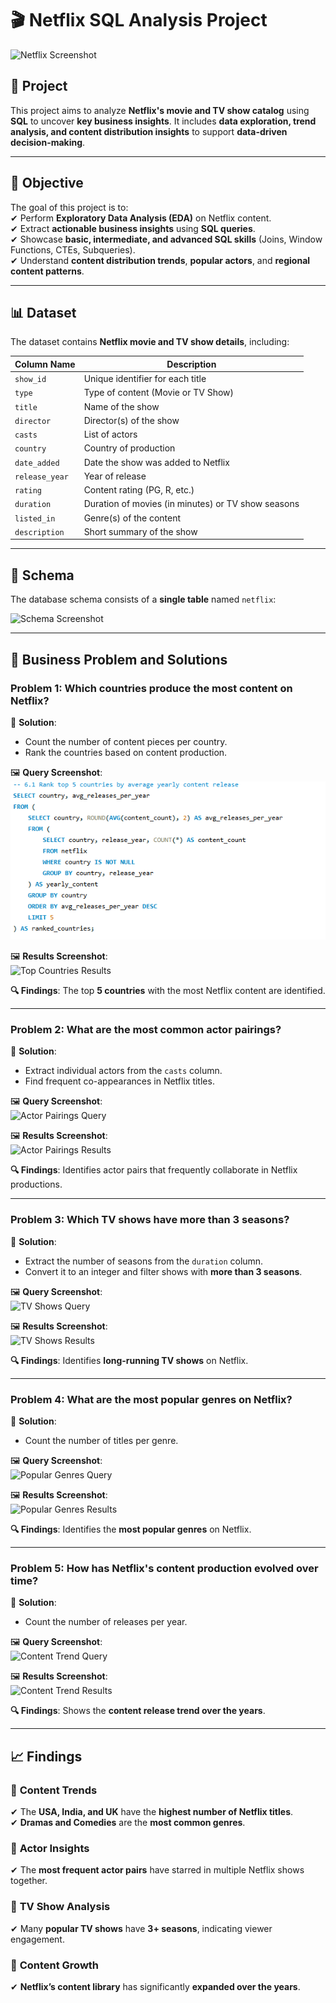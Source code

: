 # 🎬 Netflix SQL Analysis Project  
![Netflix Screenshot](https://github.com/your-username/your-repo-name/blob/main/netflix_image.png)   

## 📌 Project  
This project aims to analyze **Netflix's movie and TV show catalog** using **SQL** to uncover **key business insights**. It includes **data exploration, trend analysis, and content distribution insights** to support **data-driven decision-making**.  

---

## 🎯 Objective  
The goal of this project is to:  
✔ Perform **Exploratory Data Analysis (EDA)** on Netflix content.  
✔ Extract **actionable business insights** using **SQL queries**.  
✔ Showcase **basic, intermediate, and advanced SQL skills** (Joins, Window Functions, CTEs, Subqueries).  
✔ Understand **content distribution trends**, **popular actors**, and **regional content patterns**.  

---

## 📊 Dataset  
The dataset contains **Netflix movie and TV show details**, including:  

| Column Name  | Description  |
|-------------|--------------|
| `show_id`   | Unique identifier for each title  |
| `type`      | Type of content (Movie or TV Show)  |
| `title`     | Name of the show  |
| `director`  | Director(s) of the show  |
| `casts`     | List of actors  |
| `country`   | Country of production  |
| `date_added` | Date the show was added to Netflix  |
| `release_year` | Year of release  |
| `rating`    | Content rating (PG, R, etc.)  |
| `duration`  | Duration of movies (in minutes) or TV show seasons  |
| `listed_in` | Genre(s) of the content  |
| `description` | Short summary of the show  |

---

## 📂 Schema  
The database schema consists of a **single table** named `netflix`:  

![Schema Screenshot](path/to/schema_screenshot.png)  

---

## 🏢 Business Problem and Solutions  

### **Problem 1: Which countries produce the most content on Netflix?**  
📌 **Solution**:  
- Count the number of content pieces per country.  
- Rank the countries based on content production.  

🖼 **Query Screenshot**:  
![Top Countries Query](https://github.com/dr-vishakha-gupta/portfolio/blob/main/Netflix-EDA-SQL/Top5Countries.png)  

🖼 **Results Screenshot**:  
![Top Countries Results](path/to/top_countries_results.png)  

**🔍 Findings**: The top **5 countries** with the most Netflix content are identified.  

---

### **Problem 2: What are the most common actor pairings?**  
📌 **Solution**:  
- Extract individual actors from the `casts` column.  
- Find frequent co-appearances in Netflix titles.  

🖼 **Query Screenshot**:  
![Actor Pairings Query](path/to/actor_pairings_query.png)  

🖼 **Results Screenshot**:  
![Actor Pairings Results](path/to/actor_pairings_results.png)  

**🔍 Findings**: Identifies actor pairs that frequently collaborate in Netflix productions.  

---

### **Problem 3: Which TV shows have more than 3 seasons?**  
📌 **Solution**:  
- Extract the number of seasons from the `duration` column.  
- Convert it to an integer and filter shows with **more than 3 seasons**.  

🖼 **Query Screenshot**:  
![TV Shows Query](path/to/tv_shows_query.png)  

🖼 **Results Screenshot**:  
![TV Shows Results](path/to/tv_shows_results.png)  

**🔍 Findings**: Identifies **long-running TV shows** on Netflix.  

---

### **Problem 4: What are the most popular genres on Netflix?**  
📌 **Solution**:  
- Count the number of titles per genre.  

🖼 **Query Screenshot**:  
![Popular Genres Query](path/to/popular_genres_query.png)  

🖼 **Results Screenshot**:  
![Popular Genres Results](path/to/popular_genres_results.png)  

**🔍 Findings**: Identifies the **most popular genres** on Netflix.  

---

### **Problem 5: How has Netflix's content production evolved over time?**  
📌 **Solution**:  
- Count the number of releases per year.  

🖼 **Query Screenshot**:  
![Content Trend Query](path/to/content_trend_query.png)  

🖼 **Results Screenshot**:  
![Content Trend Results](path/to/content_trend_results.png)  

**🔍 Findings**: Shows the **content release trend over the years**.  

---

## 📈 Findings  

### 🔹 **Content Trends**  
✔ The **USA, India, and UK** have the **highest number of Netflix titles**.  
✔ **Dramas and Comedies** are the **most common genres**.  

### 🔹 **Actor Insights**  
✔ The **most frequent actor pairs** have starred in multiple Netflix shows together.  

### 🔹 **TV Show Analysis**  
✔ Many **popular TV shows** have **3+ seasons**, indicating viewer engagement.  

### 🔹 **Content Growth**  
✔ **Netflix’s content library** has significantly **expanded over the years**.  
